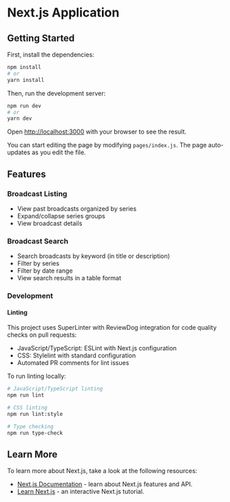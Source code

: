 # Next.js Application

## Getting Started

First, install the dependencies:

```bash
npm install
# or
yarn install
```

Then, run the development server:

```bash
npm run dev
# or
yarn dev
```

Open [http://localhost:3000](http://localhost:3000) with your browser to see the result.

You can start editing the page by modifying `pages/index.js`. The page auto-updates as you edit the file.

## Features

### Broadcast Listing
- View past broadcasts organized by series
- Expand/collapse series groups
- View broadcast details

### Broadcast Search
- Search broadcasts by keyword (in title or description)
- Filter by series
- Filter by date range
- View search results in a table format

### Development

#### Linting
This project uses SuperLinter with ReviewDog integration for code quality checks on pull requests:

- JavaScript/TypeScript: ESLint with Next.js configuration
- CSS: Stylelint with standard configuration
- Automated PR comments for lint issues

To run linting locally:
```bash
# JavaScript/TypeScript linting
npm run lint

# CSS linting
npm run lint:style

# Type checking
npm run type-check
```

## Learn More

To learn more about Next.js, take a look at the following resources:

- [Next.js Documentation](https://nextjs.org/docs) - learn about Next.js features and API.
- [Learn Next.js](https://nextjs.org/learn) - an interactive Next.js tutorial.

